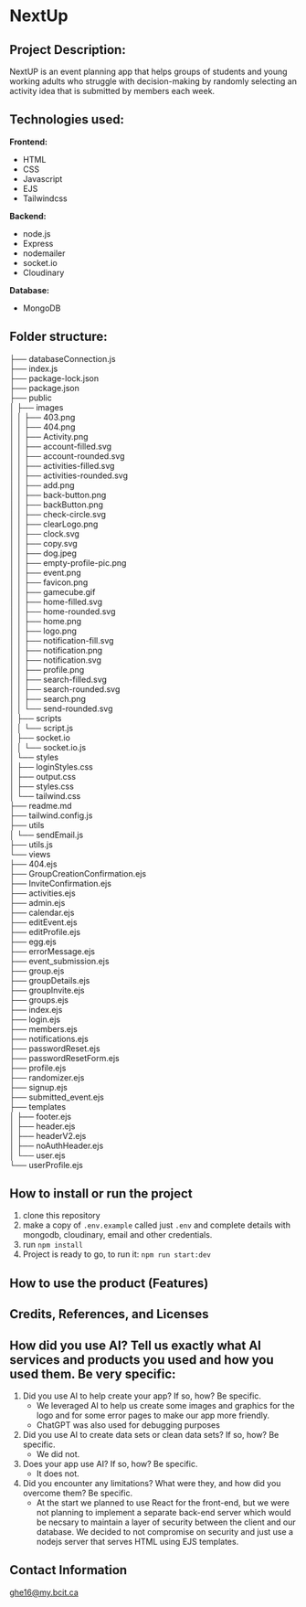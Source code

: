 # NextUp

## Project Description: 

NextUP is an event planning app that helps groups of students and young working adults who struggle with decision-making by randomly selecting an activity idea that is submitted by members each week.

## Technologies used:

**Frontend:**
- HTML
- CSS
- Javascript
- EJS
- Tailwindcss

**Backend:**
- node.js
- Express
- nodemailer
- socket.io
- Cloudinary

**Database:**
- MongoDB

## Folder structure:

├── databaseConnection.js  
├── index.js  
├── package-lock.json  
├── package.json  
├── public  
│   ├── images  
│   │   ├── 403.png  
│   │   ├── 404.png  
│   │   ├── Activity.png  
│   │   ├── account-filled.svg  
│   │   ├── account-rounded.svg  
│   │   ├── activities-filled.svg  
│   │   ├── activities-rounded.svg  
│   │   ├── add.png  
│   │   ├── back-button.png  
│   │   ├── backButton.png  
│   │   ├── check-circle.svg  
│   │   ├── clearLogo.png  
│   │   ├── clock.svg  
│   │   ├── copy.svg  
│   │   ├── dog.jpeg  
│   │   ├── empty-profile-pic.png  
│   │   ├── event.png  
│   │   ├── favicon.png  
│   │   ├── gamecube.gif  
│   │   ├── home-filled.svg  
│   │   ├── home-rounded.svg  
│   │   ├── home.png  
│   │   ├── logo.png  
│   │   ├── notification-fill.svg  
│   │   ├── notification.png  
│   │   ├── notification.svg  
│   │   ├── profile.png  
│   │   ├── search-filled.svg  
│   │   ├── search-rounded.svg  
│   │   ├── search.png  
│   │   └── send-rounded.svg  
│   ├── scripts  
│   │   └── script.js  
│   ├── socket.io  
│   │   └── socket.io.js  
│   └── styles  
│       ├── loginStyles.css  
│       ├── output.css  
│       ├── styles.css  
│       └── tailwind.css  
├── readme.md  
├── tailwind.config.js  
├── utils  
│   └── sendEmail.js  
├── utils.js  
└── views  
    ├── 404.ejs  
    ├── GroupCreationConfirmation.ejs  
    ├── InviteConfirmation.ejs  
    ├── activities.ejs  
    ├── admin.ejs  
    ├── calendar.ejs  
    ├── editEvent.ejs  
    ├── editProfile.ejs  
    ├── egg.ejs  
    ├── errorMessage.ejs  
    ├── event_submission.ejs  
    ├── group.ejs  
    ├── groupDetails.ejs  
    ├── groupInvite.ejs  
    ├── groups.ejs  
    ├── index.ejs  
    ├── login.ejs  
    ├── members.ejs  
    ├── notifications.ejs  
    ├── passwordReset.ejs  
    ├── passwordResetForm.ejs  
    ├── profile.ejs  
    ├── randomizer.ejs  
    ├── signup.ejs  
    ├── submitted_event.ejs  
    ├── templates  
    │   ├── footer.ejs  
    │   ├── header.ejs  
    │   ├── headerV2.ejs  
    │   ├── noAuthHeader.ejs  
    │   └── user.ejs  
    └── userProfile.ejs  
        
## How to install or run the project

1. clone this repository
2. make a copy of ```.env.example``` called just ```.env``` and complete details with mongodb, cloudinary, email and other credentials.
3. run ```npm install```
5. Project is ready to go, to run it: ```npm run start:dev```

## How to use the product (Features)



## Credits, References, and Licenses



## How did you use AI? Tell us exactly what AI services and products you used and how you used them. Be very specific:
1. Did you use AI to help create your app? If so, how? Be specific.
   - We leveraged AI to help us create some images and graphics for the logo and for some error pages to make our app more friendly.
   - ChatGPT was also used for debugging purposes
2. Did you use AI to create data sets or clean data sets? If so, how? Be specific.
   - We did not.
3. Does your app use AI? If so, how? Be specific.
   - It does not.
4. Did you encounter any limitations? What were they, and how did you overcome them? Be specific.
   - At the start we planned to use React for the front-end, but we were not planning to implement a separate back-end server which would be necsary to maintain a layer of security between the client and our database. We decided to not compromise on security and just use a nodejs server that serves HTML using EJS templates.

## Contact Information

ghe16@my.bcit.ca
